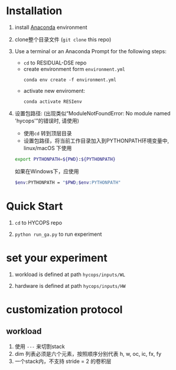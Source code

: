 # Installation

1. install [Anaconda](https://docs.anaconda.com/anaconda/install/index.html) environment

2. clone整个目录文件 (`git clone` this repo)

3. Use a terminal or an Anaconda Prompt for the following steps:

   -  `cd` to RESIDUAL-DSE repo
   -  create environment form `environment.yml`
       ```
       conda env create -f environment.yml
       ```
   -  activate new enviroment:
       ```
       conda activate RESIenv
       ```

4. 设置包路径: (出现类似“ModuleNotFoundError: No module named 'hycops'”的错误时, 请使用)
   - 使用`cd` 转到顶层目录
   - 设置包路径，将当前工作目录加入到PYTHONPATH环境变量中, linux/macOS 下使用
    ```bash
    export PYTHONPATH=${PWD}:${PYTHONPATH}
    ```
    如果在Windows下，应使用
    ```bash
    $env:PYTHONPATH = "$PWD;$env:PYTHONPATH"
    ```

# Quick Start

1. `cd` to HYCOPS repo

2. `python run_ga.py` to run experiment

# set your experiment

1. workload is defined at path `hycops/inputs/WL`

2. hardware is defined at path `hycops/inputs/HW`

# customization protocol

## workload

1. 使用 `---` 来切割stack
2. dim 列表必须是六个元素，按照顺序分别代表 h, w, oc, ic, fx, fy
3. 一个stack内，不支持 stride = 2 的卷积层
